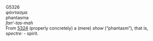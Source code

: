 <body>
  <p>G5326<br>  φάντασμα  <br> phantasma  <br><i>fan‘-tas-mah </i><br>From <a href="g5324.htm">5324</a>  (properly concretely) a (mere) <i>show</i> (“phantasm”), that is, <i>spectre:</i> - spirit.<br></p>
 </body>
